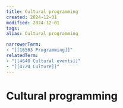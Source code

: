 ```yaml
---
title: Cultural programming
created: 2024-12-01
modified: 2024-12-01
tags: 
alias: Cultural programming

narrowerTerm:
- "[[16563 Programming]]"
relatedTerm:
- "[[4640 Cultural events]]"
- "[[4724 Culture]]"
---
```

# Cultural programming

